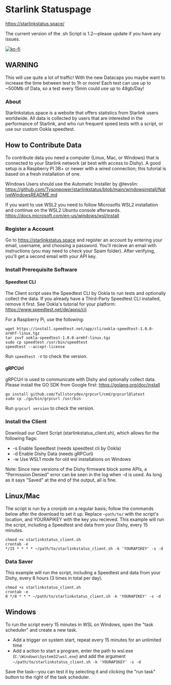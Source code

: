 # Starlink Statuspage

https://starlinkstatus.space/

The current version of the .sh Script is 1.2—please update if you have any issues.

[![ko-fi](https://ko-fi.com/img/githubbutton_sm.svg)](https://ko-fi.com/C0C67UDEB)

## WARNING
This will use quite a lot of traffic! With the new Datacaps you maybe want to increase the time between test to 1h or more!
Each test can use up to ~500Mb of Data, so a test every 15min could use up to 48gb/Day!

### About

Starlinkstatus.space is a website that offers statistics from Starlink users worldwide. All data is collected by users that are interested in the performance of Starlink, and who run frequent speed tests with a script, or use our custom Ookla speedtest.

## How to Contribute Data

To contribute data you need a computer (Linux, Mac, or Windows) that is connected to your Starlink network (at best with access to Dishy).
A good setup is a Raspberry PI 3B+ or newer with a wired connection; this tutorial is based on a fresh installation of one.
 
Windows Users should use the Automatic Installer by @tevslin:
https://github.com/Tysonpower/starlinkstatus/blob/main/windowsinstall/NativeWindowsREADME.md

If you want to use WSL2 you need to follow Microsofts WSL2 installation and continue on the WSL2 Ubuntu console afterwards.
https://docs.microsoft.com/en-us/windows/wsl/install

### Register a Account

Go to https://starlinkstatus.space and register an account by entering your email, username, and choosing a password. 
You'll recieve an email with instructions (you may need to check your Spam folder). After verifying, you'll get a second email with your API key.

### Install Prerequisite Software

#### Speedtest CLI

The Client script uses the Speedtest CLI by Ookla to run tests and optionally collect the data.
If you already have a Third-Party Speedtest CLI installed, remove it first.
See Ookla's tutorial for your platform: https://www.speedtest.net/de/apps/cli

For a Raspberry Pi, use the following:
```
wget https://install.speedtest.net/app/cli/ookla-speedtest-1.0.0-armhf-linux.tgz
tar zxvf ookla-speedtest-1.0.0-armhf-linux.tgz
sudo cp speedtest /usr/bin/speedtest
speedtest --accept-license
```
Run `speedtest -V` to check the version.

#### gRPCUrl

gRPCUrl is used to communicate with Dishy and optionally collect data.
Please install the GO SDK from Google first: https://golang.org/doc/install
```
go install github.com/fullstorydev/grpcurl/cmd/grpcurl@latest
sudo cp ./go/bin/grpcurl /usr/bin
```
Run `grpcurl version` to check the version.

### Install the Client

Download our Client Script (starlinkstatus_client.sh), which allows for the following flags:

* -s    Enable Speedtest (needs speedtest cli by Ookla)
* -d    Enable Dishy Data (needs gRPCurl)
* -w    Use WSL1 mode for old wsl installations on Windows

Note: Since new versions of the Dishy firmware block some APIs, a "Permission Denied" error can be seen in the log when -d is used. As long as it says "Saved" at the end of the output, all is fine.

## Linux/Mac
The script is run by a cronjob on a regular basis; follow the commands below after the download to set it up.
Replace `~path/to/` with the script's location, and YOURAPIKEY with the key you recieved.
This example will run the script, including a Speedtest and data from your Dishy, every 15 minutes.
```
chmod +x starlinkstatus_client.sh
crontab -e
*/15 * * * * ~/path/to/starlinkstatus_client.sh -k 'YOURAPIKEY' -s -d
```
### Data Saver 
This example will run the script, including a Speedtest and data from your Dishy, every 8 hours (3 times in total per day).
```
chmod +x starlinkstatus_client.sh
crontab -e
0 */8 * * * ~/path/to/starlinkstatus_client.sh -k 'YOURAPIKEY' -s -d
```
## Windows
To run the script every 15 minutes in WSL on Windows, open the "task scheduler" and create a new task.
- Add a trigger on system start, repeat every 15 minutes for an unlimited time
- Add a action to start a program, enter the path to wsl.exe (`C:\Windows\System32\wsl.exe`) and add the argument `~/path/to/starlinkstatus_client.sh -k 'YOURAPIKEY' -s -d`

Save the task—you can test it by selecting it and clicking the "run task" button to the right of the task scheduler.
